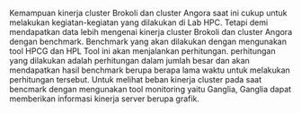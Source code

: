 Kemampuan kinerja cluster Brokoli dan cluster Angora saat ini cukup untuk melakukan kegiatan-kegiatan
yang dilakukan di Lab HPC. Tetapi demi mendapatkan data lebih  mengenai kinerja cluster Brokoli dan cluster
Angora dengan benchmark. Benchmark yang akan dilakukan dengan mengunakan tool HPCG dan HPL Tool ini akan
menjalankan perhitungan. perhitungan yang dilakukan adalah perhitungan dalam jumlah besar dan akan mendapatkan
hasil benchmark berupa berapa lama waktu untuk melakukan perhitungan tersebut.
Untuk melihat beban kinerja cluster pada saat bencmark dengan mengunakan tool monitoring yaitu Ganglia,
Ganglia dapat memberikan informasi kinerja server berupa grafik.
